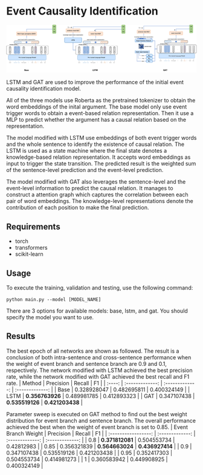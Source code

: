 # Event Causality Identification

![Event-Causality-Identification/all.png at main · UniqueMR/Event-Causality-Identification (github.com)](https://github.com/UniqueMR/Event-Causality-Identification/blob/main/Architecture-Diagram/all.png)

LSTM and GAT are used to improve the performance of the initial event causality identification model. 

All of the three models use Roberta as the pretrained tokenizer to obtain the word embeddings of the inital argument. The base model only use event trigger words to obtain a event-based relation representation. Then it use a MLP to predict whether the argument has a causal relation based on the representation.



The model modified with LSTM use embeddings of both event trigger words and the whole sentence to identify the existence of causal relation. The LSTM is used as a state machine where the final state denotes a knowledge-based relation representation. It accepts word embeddings as input to trigger the state transition. The predicted result is the weighted sum of the sentence-level prediction and the event-level prediction. 



The model modified with GAT also leverages the sentence-level and the event-level information to predict the causal relation. It manages to construct a attention graph which captures the correlation between each pair of word embeddings. The knowledge-level representations denote the contribution of each position to make the final prediction. 

## Requirements 

* torch
* transformers
* scikit-learn

## Usage

To execute the training, validation and testing, use the following command:

```
python main.py --model [MODEL_NAME]
```

There are 3 options for available models: base, lstm, and gat. You should specify the model you want to use.

## Results

The best epoch of all networks are shown as followed. The result is a conclusion of both intra-sentence and cross-sentence performance when the weight of event branch and sentence branch are 0.9 and 0.1, respectively. The network modified with LSTM achieved the best precision rate, while the network modified with GAT achieved the best recall and F1 rate.
            | Method |    Precision    |     Recall      |       F1        |
            | :----: | :-------------: | :-------------: | :-------------: |
            |  Base  |   0.328928047   |   0.482695811   |   0.400324149   |
            |  LSTM  | **0.356763926** |   0.489981785   |   0.412893323   |
            |  GAT   |   0.347107438   | **0.535519126** | **0.421203438** |

Parameter sweep is executed on GAT method to find out the best weight distribution for event branch and sentence branch. The overall performance achieved the best when the weight of event branch is set to 0.85. 
    | Event Branch Weight |    Precision    |     Recall      |       F1        |
    | :-----------------: | :-------------: | :-------------: | :-------------: |
    |         0.8         | **0.371812081** |   0.504553734   |   0.42812983    |
    |        0.85         |   0.356321839   | **0.564663024** | **0.436927414** |
    |         0.9         |   0.347107438   |   0.535519126   |   0.421203438   |
    |        0.95         |   0.352417303   |   0.504553734   |   0.414981273   |
    |          1          |   0.360583942   |   0.449908925   |   0.400324149   |

